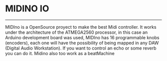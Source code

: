 # MIDINO IO
***
MIDIno is a OpenSource proyect to make the best Midi controller. It works under the architecture of the ATMEGA2560 processor, in this case an Arduino development board was used, MIDIno has 16 programmable knobs (encoders), each one will have the possibility of being mapped in any DAW (Digital Audio Workstation). If you want to control an echo or some reverb you can do it. Midino also too work as a beatMachine
<!--stackedit_data:
eyJoaXN0b3J5IjpbLTY1OTAyNDMwOCw1NzAwNjE5OTEsMjEzMz
IxOTQxNl19
-->
